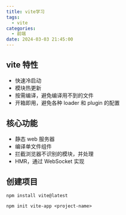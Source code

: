 ```yaml
---
title: vite学习
tags:
  - vite
categories:
  - 前端
date: 2024-03-03 21:45:00
---
```


## vite 特性

- 快速冷启动
- 模块热更新
- 按需编译，避免编译用不到的文件
- 开箱即用，避免各种 loader 和 plugin 的配置

## 核心功能

- 静态 web 服务器
- 编译单文件组件
- 拦截浏览器不识别的模块，并处理
- HMR，通过 WebSocket 实现

## 创建项目

`npm install vite@latest`

`npm init vite-app <project-name>`
